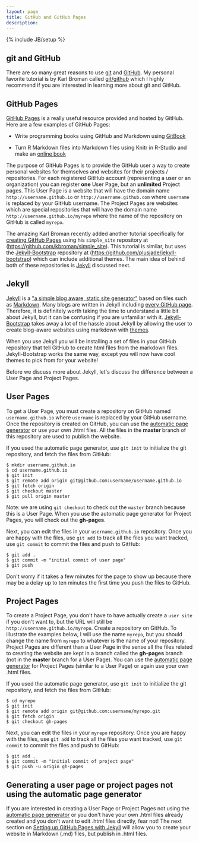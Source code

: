 ```yaml
---
layout: page
title: GitHub and GitHub Pages
description: 
---
```

{% include JB/setup %}

## git and GitHub
There are so many great reasons to use [git](http://git-scm.com) and [GitHub](https://github.com). My personal favorite tutorial is by Karl Broman called [git/github](http://kbroman.github.io/github_tutorial/) which I highly recommend if you are interested in learning more about git and GitHub.  

## GitHub Pages
[GitHub Pages](https://pages.github.com) is a really useful resource provided and hosted by GitHub. Here are a few examples of GitHub Pages: 

* Write programming books using GitHub and Markdown using [GitBook](http://www.gitbook.io)

* Turn R Markdown files into Markdown files using Knitr in R-Studio and make an [online book](http://genomicsclass.github.io/book/)

The purpose of GitHub Pages is to provide the GitHub user a way to create personal websites for themselves and websites for their projects / repositories. For each registered GitHub account (representing a user or an organization) you can register **one** User Page, but an **unlimited** Project pages. This User Page is a website that will have the domain name `http://username.github.io` or `http://username.github.com` where `username` is replaced by your GitHub username.  The Project Pages are websites which are special repositories that will have the domain name `http://username.github.io/myrepo` where the name of the repository on GitHub is called `myrepo`.  


The amazing Karl Broman recently added another tutorial specifically for [creating GitHub Pages](http://kbroman.github.io/simple_site/) using his `simple_site` repository at (https://github.com/kbroman/simple_site).  This tutorial is similar, but uses the [Jekyll-Bootstrap](http://jekyllbootstrap.com) repository at (https://github.com/plusjade/jekyll-bootstrap) which can include additional themes.  The main idea of behind both of these repositories is [Jekyll](http://jekyllrb.com) discussed next.  


## Jekyll
[Jekyll](http://jekyllrb.com) is a ["a simple blog aware, static site generator"](http://jekyllbootstrap.com/lessons/jekyll-introduction.html) based on files such as [Markdown](http://daringfireball.net/projects/markdown/). Many blogs are written in Jekyll including [every GitHub page](https://help.github.com/articles/using-jekyll-with-pages).  Therefore, it is definitely worth taking the time to understand a little bit about Jekyll, but it can be confusing if you are unfamiliar with it.  [Jekyll-Bootstrap](http://jekyllbootstrap.com) takes away a lot of the hassle about Jekyll by allowing the user to create blog-aware websites using markdown with [themes](http://themes.jekyllbootstrap.com). 

When you use Jekyll you will be installing a set of files in your GitHub repository that tell GitHub to create html files from the markdown files.  Jekyll-Bootstrap works the same way, except you will now have cool themes to pick from for your website! 

Before we discuss more about Jekyll, let's discuss the difference between a User Page and Project Pages.  


## User Pages
To get a User Page, you must create a repository on GitHub named `username.github.io` where `username` is replaced by your GitHub username. Once the repository is created on GitHub, you can use the [automatic page generator](https://help.github.com/articles/creating-pages-with-the-automatic-generator) or use your own .html files.  All the files in the **master** branch of this repository are used to publish the website. 

If you used the automatic page generator, use `git init` to initialize the git repository, and fetch the files from GitHub: 

	$ mkdir username.github.io
	$ cd username.github.io
	$ git init
	$ git remote add origin git@github.com:username/username.github.io
	$ git fetch origin
	$ git checkout master
	$ git pull origin master
	
Note: we are using `git checkout` to check out the `master` branch because this is a User Page.  When you use the automatic page generator for Project Pages, you will check out the **gh-pages**. 	
	
Next, you can edit the files in your `username.github.io` repository. Once you are happy with the files, use `git add` to track all the files you want tracked, use `git commit` to commit the files and push to GitHub: 

	$ git add .
	$ git commit -m "initial commit of user page"
	$ git push	

Don't worry if it takes a few minutes for the page to show up because there may be a delay up to ten minutes the first time you push the files to GitHub. 	


## Project Pages

To create a Project Page, you don't have to have actually create a `user site` if you don't want to, but the URL will still be `http://username.github.io/myrepo`.  Create a repository on GitHub. To illustrate the examples below, I will use the name `myrepo`, but you should change the name from `myrepo` to whatever is the name of your repository.  Project Pages are different than a User Page in the sense all the files related to creating the website are kept in a branch called the **gh-pages** branch (not in the **master** branch for a User Page). You can use the [automatic page generator](https://help.github.com/articles/creating-pages-with-the-automatic-generator) for Project Pages (similar to a User Page) or again use your own .html files.  

If you used the automatic page generator,  use `git init` to initialize the git repository, and fetch the files from GitHub: 

	$ cd myrepo
	$ git init
	$ git remote add origin git@github.com:username/myrepo.git
	$ git fetch origin
	$ git checkout gh-pages

Next, you can edit the files in your `myrepo` repository. Once you are happy with the files, use `git add` to track all the files you want tracked, use `git commit` to commit the files and push to GitHub: 

	$ git add .
	$ git commit -m "initial commit of project page"
	$ git push -u origin gh-pages
	
	
## Generating a user page or project pages not using the automatic page generator
If you are interested in creating a User Page or Project Pages not using the [automatic page generator](https://help.github.com/articles/creating-pages-with-the-automatic-generator) or you don't have your own .html files already created and you don't want to edit .html files directly, fear not!   The next section on [Setting up GitHub Pages with Jekyll](pages/githubpages-jekyll.html) will allow you to create your website in Markdown (.md) files, but publish in .html files.  

